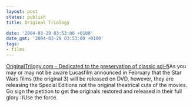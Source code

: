 ```yaml
---
layout: post
status: publish
title: Original Triology

date: '2004-03-29 03:53:00 +0100'
date_gmt: '2004-03-29 03:53:00 +0100'
tags:
- films
---
```

<a title="OriginalTrilogy.com - Dedicated to the preservation of classic sci-fi" href="http://www.originaltrilogy.com/">OriginalTrilogy.com - Dedicated to the preservation of classic sci-fi</a>As you may or may not be aware Lucasfilm announced in February that the Star Wars films (the original 3) will be released on DVD, however, they are releasing the Special Editions not the original theatrical cuts of the movies. Go sign the petition to get the originals restored and released in their full glory :)Use the force.
